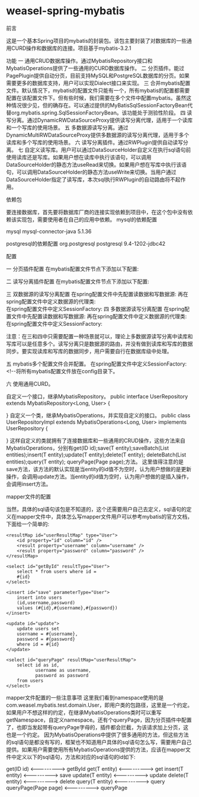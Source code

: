 weasel-spring-mybatis
=====================
前言

这是一个基本Spring项目的mybatis的封装包。该包主要封装了对数据库的一些通用CURD操作和数据库的连接。项目基于mybatis-3.2.1

功能
一 通用CRUD数据库操作。通过MybatisRepository接口和MybatisOperations提供了一些通用的CURD数据库操作。
二 分页插件。能过PagePlugin提供自动分页，目前支持MySQL和PostgreSQL数据库的分页。如果需要更多的数据库支持，用户可以实现Dialect接口来实现。
三 合并mybatis配置文件。默认情况下，mybatis的配置文件只能有一个，所有mybatis的配置都需要配置在该配置文件下。但有些时候，我们需要在多个文件中配置mybatis。虽然这种情况很少见，但的确存在。可以通过提供的MyBatisSqlSessionFactoryBean代替org.mybatis.spring.SqlSessionFactoryBean。该功能处于测验性阶段。
四 读写分离。通过DynamicRWDataSourceProxy提供读写分离代理，适用于一个读库和一个写库的使用场景。
五 多数据源读写分离。通过DynamicMultiRWDataSourceProxy提供多数据源的读写分离代理，适用于多个读库和多个写库的使用场景。
六 读写分离插件。通过RWPlugin提供自动读写分离。
七 自定义读写库。用户可以通过DataSourceHolder自定义在执行sql语句前使用读库还是写库。如果用户想在读库中执行该语句，可以调用DataSourceHolder的静态方法useRead来切换。如果用户想在写库中执行该语句，可以调用DataSourceHolder的静态方法useWrite来切换。当用户通过DataSourceHolder指定了读写库，本次sql执行RWPlugin的自动路由将不起作用。

依赖包

要连接数据库，首先要将数据库厂商的连接实现依赖到项目中，在这个包中没有依赖该实现包，需要使用者在自己的应用中依赖。
mysql的依赖配置

<dependency>
	<groupId>mysql</groupId>
	<artifactId>mysql-connector-java</artifactId>
	<version>5.1.36</version>
</dependency>

postgresql的依赖配置
<dependency>
	<groupId>org.postgresql</groupId>
	<artifactId>postgresql</artifactId>
	<version>9.4-1202-jdbc42</version>
</dependency>


配置

一 分页插件配置
  在mybatis配置文件<plugins>节点下添加以下配置:
	<plugin interceptor="com.weasel.mybatis.PagePlugin">
		<property name="SQL_REGULAR" value=".*?queryPage.*?"/>
		<!-- <property name="DIALECT" value="com.weasel.mybatis.dialect.impl.MySQLDialect"/> -->
		<property name="DIALECT" value="com.weasel.mybatis.dialect.impl.PostgreSQLDialect"/>
	</plugin>

二 读写分离插件配置
    在mybatis配置文件<plugins>节点下添加以下配置:
    <plugin interceptor="com.melon.framework.mybatis.RWPlugin"/>

三 双数据源的读写分离配置
   在spring配置文件中先配置读数据和写数据源:
   <bean id="master" class="com.mchange.v2.c3p0.ComboPooledDataSource"
		destroy-method="close">
		<property name="driverClass" value="${r.jdbc.dirverClass}" />
		<property name="jdbcUrl" value="${r.jdbc.url}" />
		<property name="user" value="${r.jdbc.username}" />
		<property name="password" value="${r.jdbc.password}" />
		<property name="autoCommitOnClose" value="false" />
		<property name="initialPoolSize" value="10" />
		<property name="maxPoolSize" value="30" />
		<property name="minPoolSize" value="10" />
		<property name="maxIdleTime" value="1800" />
		<property name="maxStatements" value="1000" />
		<property name="idleConnectionTestPeriod" value="8" />
	</bean>
	<bean id="slave" class="com.mchange.v2.c3p0.ComboPooledDataSource"
		destroy-method="close">
		<property name="driverClass" value="${w.jdbc.dirverClass}" />
		<property name="jdbcUrl" value="${w.jdbc.url}" />
		<property name="user" value="${w.jdbc.username}" />
		<property name="password" value="${w.jdbc.password}" />
		<property name="autoCommitOnClose" value="false" />
		<property name="initialPoolSize" value="10" />
		<property name="maxPoolSize" value="30" />
		<property name="minPoolSize" value="10" />
		<property name="maxIdleTime" value="1800" />
		<property name="maxStatements" value="1000" />
		<property name="idleConnectionTestPeriod" value="8" />
	</bean>
   再在spring配置文件中定义数据源的代理类:
  <bean id="mySqlDataSource" class="com.concom.mybatis.DynamicRWDataSourceProxy">   
        <property name="readDataSource" ref="master"/>
        <property name="writeDataSource" ref="slave"/>
  </bean>
  在spring配置文件中定义SessionFactory:
  <bean id="sqlSessionFactory" class="org.mybatis.spring.SqlSessionFactoryBean">
		<property name="dataSource" ref="mySqlDataSource" />
		<property name="configLocation" value="classpath:META-INF/mybatis/mybatis.xml" />
		<property name="mapperLocations" value="classpath:META-INF/mybatis/mappers/**/*.xml" />
	</bean>
四 多数据源读写分离配置
  在spring配置文件中先配置读数据和写数据源:
  <bean id="master1" class="com.mchange.v2.c3p0.ComboPooledDataSource"
		destroy-method="close">
		<property name="driverClass" value="${r1.jdbc.dirverClass}" />
		<property name="jdbcUrl" value="${r1.jdbc.url}" />
		<property name="user" value="${r1.jdbc.username}" />
		<property name="password" value="${r1.jdbc.password}" />
		<property name="autoCommitOnClose" value="false" />
		<property name="initialPoolSize" value="10" />
		<property name="maxPoolSize" value="30" />
		<property name="minPoolSize" value="10" />
		<property name="maxIdleTime" value="1800" />
		<property name="maxStatements" value="1000" />
		<property name="idleConnectionTestPeriod" value="8" />
	</bean>
	<bean id="master2" class="com.mchange.v2.c3p0.ComboPooledDataSource"
		destroy-method="close">
		<property name="driverClass" value="${r2.jdbc.dirverClass}" />
		<property name="jdbcUrl" value="${r2.jdbc.url}" />
		<property name="user" value="${r2.jdbc.username}" />
		<property name="password" value="${r2.jdbc.password}" />
		<property name="autoCommitOnClose" value="false" />
		<property name="initialPoolSize" value="10" />
		<property name="maxPoolSize" value="30" />
		<property name="minPoolSize" value="10" />
		<property name="maxIdleTime" value="1800" />
		<property name="maxStatements" value="1000" />
		<property name="idleConnectionTestPeriod" value="8" />
	</bean>
	<bean id="slave1" class="com.mchange.v2.c3p0.ComboPooledDataSource"
		destroy-method="close">
		<property name="driverClass" value="${w1.jdbc.dirverClass}" />
		<property name="jdbcUrl" value="${w1.jdbc.url}" />
		<property name="user" value="${w1.jdbc.username}" />
		<property name="password" value="${w1.jdbc.password}" />
		<property name="autoCommitOnClose" value="false" />
		<property name="initialPoolSize" value="10" />
		<property name="maxPoolSize" value="30" />
		<property name="minPoolSize" value="10" />
		<property name="maxIdleTime" value="1800" />
		<property name="maxStatements" value="1000" />
		<property name="idleConnectionTestPeriod" value="8" />
	</bean>
	<bean id="slave2" class="com.mchange.v2.c3p0.ComboPooledDataSource"
		destroy-method="close">
		<property name="driverClass" value="${w2.jdbc.dirverClass}" />
		<property name="jdbcUrl" value="${w2.jdbc.url}" />
		<property name="user" value="${w2.jdbc.username}" />
		<property name="password" value="${w2.jdbc.password}" />
		<property name="autoCommitOnClose" value="false" />
		<property name="initialPoolSize" value="10" />
		<property name="maxPoolSize" value="30" />
		<property name="minPoolSize" value="10" />
		<property name="maxIdleTime" value="1800" />
		<property name="maxStatements" value="1000" />
		<property name="idleConnectionTestPeriod" value="8" />
	</bean>
    再在spring配置文件中定义数据源的代理类:
    <bean id="mySqlDataSource" class="com.concom.mybatis.DynamicMultiRWDataSourceProxy">   
        <property name="readDataSources">
        	<list>
        		<ref bean="master1"/>
        		<ref bean="master2"/>
        	</list>
        </property>
        <property name="writeDataSources">
        	<list>
        		<ref bean="slave1"/>
        		<ref bean="slave2"/>
        	</list>
        </property>
    </bean>
   在spring配置文件中定义SessionFactory:
  <bean id="sqlSessionFactory" class="org.mybatis.spring.SqlSessionFactoryBean">
		<property name="dataSource" ref="mySqlDataSource" />
		<property name="configLocation" value="classpath:META-INF/mybatis/mybatis.xml" />
		<property name="mapperLocations" value="classpath:META-INF/mybatis/mappers/**/*.xml" />
  </bean>	
  
  注意：在三和四中只需要配置一种场景就可以，理论上多数据源读写分离中读库和写库可以是任意多个。读写分离只是数据源的路由，并没有做到读库和写库的数据同步。要实现读库和写库的数据同步，用户需要自行在数据库级中处理。
  
五 mybatis多个配置文件合并配置。
  在spring配置文件中定义SessionFactory:
  <bean id="sqlSessionFactory" class="com.weasel.mybatis.MyBatisSqlSessionFactoryBean">
		<property name="dataSource" ref="mySqlDataSource" />
		<property name="configLocation" value="classpath:META-INF/mybatis/config/*.xml" />  <!--将所有mybatis配置文件放在config目录下。
		<property name="mapperLocations" value="classpath:META-INF/mybatis/mappers/**/*.xml" />
  </bean>

六 使用通用CURD。

  自定义一个接口，继承MybatisRepository。
 public interface UserRepository extends MybatisRepository<Long, User> {

}
  自定义一个类，继承MybatisOperations，并实现自定义的接口。
 public class UserRepositoryImpl extends MybatisOperations<Long, User> implements UserRepository {

}
 这样自定义的类就拥有了连接数据库和一些通用的CRUD操作，这些方法来自MybatisOperations，分别有get(ID id);save(T entity);saveBatch(List<T> entities);insert(T entity);update(T entity);delete(T entity); deleteBatch(List<T> entities);query(T entity); queryPage(Page<T> page);方法。
这里值得注意的是save方法，该方法的默认实现是当entity的id值不为空时，认为用户想做的是更新操作，会调用update方法。当entity的id值为空时，认为用户想做的是插入操作，会调用insert方法。

 mapper文件的配置

当然，具体的sql语句该包是不知道的，这个还需要用户自己去定义，sql语句的定义在mapper文件中，具体怎么写mapper文件用户可以参考mybatis的官方文档，下面给一个简单的:
<?xml version="1.0" encoding="UTF-8" ?>
<!DOCTYPE mapper PUBLIC "-//mybatis.org//DTD Mapper 3.0//EN" "http://mybatis.org/dtd/mybatis-3-mapper.dtd">
<mapper namespace="com.weasel.mybatis.test.domain.User">  

	<resultMap id="userResultMap" type="User">
		<id property="id" column="id" />
		<result property="username" column="username" />
		<result property="password" column="password" />
	</resultMap>

	<select id="getById" resultType="User">
		select * from users where id =
		#{id}
	</select>

	<insert id="save" parameterType="User">
		insert into users
		(id,username,password)
		values (#{id},#{username},#{password})
	</insert>

	<update id="update">
		update users set
		username = #{username},
		password = #{password}
		where id = #{id}
	</update>

	<select id="queryPage" resultMap="userResultMap">
		select id as id,
			   username as username,
			   password as password
	    from users
	</select>

</mapper>

mapper文件配置的一些注意事项
这里我们看到namespace使用的是com.weasel.mybatis.test.domain.User，即用户类的包路径，这里是一个约定。如果用户不想这样的约定，在继承MybatisOperations类时可以重写getNamespace，自定义namespace。还有个queryPage，因为分页插件中配置了<property name="SQL_REGULAR" value=".*?queryPage.*?"/>，也即当发起带有queryPage字母的，插件都会拦截，为该请求加上分页，这也是一个约定。
因为MybatisOperations中提供了很多通用的方法，但这些方法的sql语句是都没有写的，框架也不知道用户具体的sql语句怎么写，需要用户自己提供。如果用户需要使用所有MybatisOperations提供的方法，应该在mapper文件中定义以下的sql语句，方法和对应的sql语句的id如下:

get(ID id) <---------> getById
get(T entity) <---------> get
insert(T entity) <---------> save
update(T entity) <---------> update
delete(T entity) <---------> delete
query(T entity) <---------> query
queryPage(Page<T> page) <---------> queryPage
